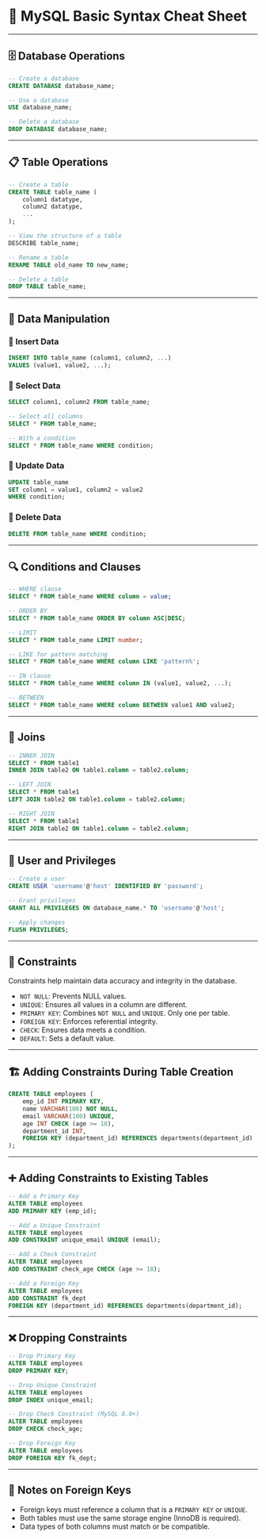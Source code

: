 # 📘 MySQL Basic Syntax Cheat Sheet

---

## 🗄️ Database Operations

```sql
-- Create a database
CREATE DATABASE database_name;

-- Use a database
USE database_name;

-- Delete a database
DROP DATABASE database_name;
```

---

## 📋 Table Operations

```sql
-- Create a table
CREATE TABLE table_name (
    column1 datatype,
    column2 datatype,
    ...
);

-- View the structure of a table
DESCRIBE table_name;

-- Rename a table
RENAME TABLE old_name TO new_name;

-- Delete a table
DROP TABLE table_name;
```

---

## 📝 Data Manipulation

### 🔹 Insert Data

```sql
INSERT INTO table_name (column1, column2, ...)
VALUES (value1, value2, ...);
```

### 🔹 Select Data

```sql
SELECT column1, column2 FROM table_name;

-- Select all columns
SELECT * FROM table_name;

-- With a condition
SELECT * FROM table_name WHERE condition;
```

### 🔹 Update Data

```sql
UPDATE table_name
SET column1 = value1, column2 = value2
WHERE condition;
```

### 🔹 Delete Data

```sql
DELETE FROM table_name WHERE condition;
```

---

## 🔍 Conditions and Clauses

```sql
-- WHERE clause
SELECT * FROM table_name WHERE column = value;

-- ORDER BY
SELECT * FROM table_name ORDER BY column ASC|DESC;

-- LIMIT
SELECT * FROM table_name LIMIT number;

-- LIKE for pattern matching
SELECT * FROM table_name WHERE column LIKE 'pattern%';

-- IN clause
SELECT * FROM table_name WHERE column IN (value1, value2, ...);

-- BETWEEN
SELECT * FROM table_name WHERE column BETWEEN value1 AND value2;
```

---

## 🔗 Joins

```sql
-- INNER JOIN
SELECT * FROM table1
INNER JOIN table2 ON table1.column = table2.column;

-- LEFT JOIN
SELECT * FROM table1
LEFT JOIN table2 ON table1.column = table2.column;

-- RIGHT JOIN
SELECT * FROM table1
RIGHT JOIN table2 ON table1.column = table2.column;
```

---

## 🔐 User and Privileges

```sql
-- Create a user
CREATE USER 'username'@'host' IDENTIFIED BY 'password';

-- Grant privileges
GRANT ALL PRIVILEGES ON database_name.* TO 'username'@'host';

-- Apply changes
FLUSH PRIVILEGES;
```

---

## 📌 Constraints

Constraints help maintain data accuracy and integrity in the database.

- `NOT NULL`: Prevents NULL values.
- `UNIQUE`: Ensures all values in a column are different.
- `PRIMARY KEY`: Combines `NOT NULL` and `UNIQUE`. Only one per table.
- `FOREIGN KEY`: Enforces referential integrity.
- `CHECK`: Ensures data meets a condition.
- `DEFAULT`: Sets a default value.

---

## 🏗️ Adding Constraints During Table Creation

```sql
CREATE TABLE employees (
    emp_id INT PRIMARY KEY,
    name VARCHAR(100) NOT NULL,
    email VARCHAR(100) UNIQUE,
    age INT CHECK (age >= 18),
    department_id INT,
    FOREIGN KEY (department_id) REFERENCES departments(department_id)
);
```

---

## ➕ Adding Constraints to Existing Tables

```sql
-- Add a Primary Key
ALTER TABLE employees
ADD PRIMARY KEY (emp_id);

-- Add a Unique Constraint
ALTER TABLE employees
ADD CONSTRAINT unique_email UNIQUE (email);

-- Add a Check Constraint
ALTER TABLE employees
ADD CONSTRAINT check_age CHECK (age >= 18);

-- Add a Foreign Key
ALTER TABLE employees
ADD CONSTRAINT fk_dept
FOREIGN KEY (department_id) REFERENCES departments(department_id);
```

---

## ❌ Dropping Constraints

```sql
-- Drop Primary Key
ALTER TABLE employees
DROP PRIMARY KEY;

-- Drop Unique Constraint
ALTER TABLE employees
DROP INDEX unique_email;

-- Drop Check Constraint (MySQL 8.0+)
ALTER TABLE employees
DROP CHECK check_age;

-- Drop Foreign Key
ALTER TABLE employees
DROP FOREIGN KEY fk_dept;
```

---

## 📎 Notes on Foreign Keys

- Foreign keys must reference a column that is a `PRIMARY KEY` or `UNIQUE`.
- Both tables must use the same storage engine (InnoDB is required).
- Data types of both columns must match or be compatible.

